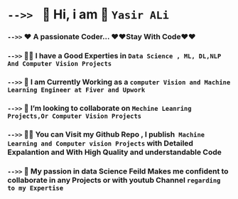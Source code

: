   # `-->> `  🔭    Hi,  i am  👋     `Yasir ALi ` 

 ### `-->>`   ❤️  A passionate Coder... ❤️❤️Stay With Code❤️❤️




 ### `-->>`  👨‍🔬 I have a Good Experties  in `Data Science , ML, DL,NLP And Computer Vision Projects `




 ### `-->>`  👀 I am Currently Working as a `computer Vision and Machine Learning Engineer at Fiver and Upwork`



 ### `-->>`   👯 I’m looking to collaborate on `Mechine Leanring Projects,Or Computer Vision Projects`




 ### `-->>`   👨‍💻  You can Visit my Github Repo , I publish` Machine Learning and Computer vision Projects` with Detailed Expalantion and With High Quality and understandable Code





### `-->>`  💞️ My passion in data Science Feild Makes me confident to collaborate in any Projects or with youtub Channel  ` regarding to my Expertise `




